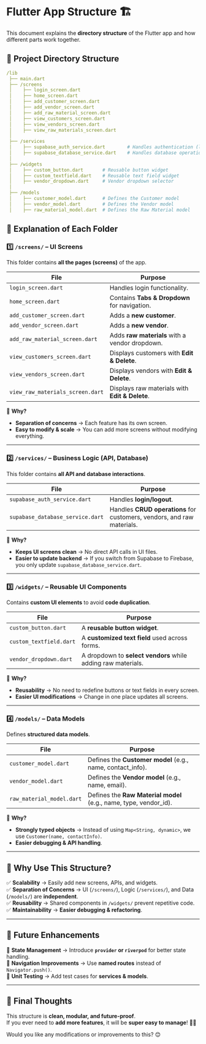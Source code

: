 # Flutter App Structure 🏗️

This document explains the **directory structure** of the Flutter app and how different parts work together.

## 📂 Project Directory Structure
```yaml
/lib
 ├── main.dart
 ├── /screens
 │    ├── login_screen.dart
 │    ├── home_screen.dart
 │    ├── add_customer_screen.dart
 │    ├── add_vendor_screen.dart
 │    ├── add_raw_material_screen.dart
 │    ├── view_customers_screen.dart
 │    ├── view_vendors_screen.dart
 │    ├── view_raw_materials_screen.dart
 │
 ├── /services
 │    ├── supabase_auth_service.dart        # Handles authentication (login/logout)
 │    ├── supabase_database_service.dart    # Handles database operations (CRUD)
 │
 ├── /widgets
 │    ├── custom_button.dart       # Reusable button widget
 │    ├── custom_textfield.dart    # Reusable text field widget
 │    ├── vendor_dropdown.dart     # Vendor dropdown selector
 │
 ├── /models
 │    ├── customer_model.dart      # Defines the Customer model
 │    ├── vendor_model.dart        # Defines the Vendor model
 │    ├── raw_material_model.dart  # Defines the Raw Material model

```

## 📌 Explanation of Each Folder

### **1️⃣ `/screens/` – UI Screens**
This folder contains **all the pages (screens)** of the app.

| File | Purpose |
|------|---------|
| `login_screen.dart` | Handles login functionality. |
| `home_screen.dart` | Contains **Tabs & Dropdown** for navigation. |
| `add_customer_screen.dart` | Adds a **new customer**. |
| `add_vendor_screen.dart` | Adds a **new vendor**. |
| `add_raw_material_screen.dart` | Adds **raw materials** with a vendor dropdown. |
| `view_customers_screen.dart` | Displays customers with **Edit & Delete**. |
| `view_vendors_screen.dart` | Displays vendors with **Edit & Delete**. |
| `view_raw_materials_screen.dart` | Displays raw materials with **Edit & Delete**. |

📌 **Why?**
- **Separation of concerns** → Each feature has its own screen.
- **Easy to modify & scale** → You can add more screens without modifying everything.

---

### **2️⃣ `/services/` – Business Logic (API, Database)**
This folder contains **all API and database interactions**.

| File | Purpose |
|------|---------|
| `supabase_auth_service.dart` | Handles **login/logout**. |
| `supabase_database_service.dart` | Handles **CRUD operations** for customers, vendors, and raw materials. |

📌 **Why?**
- **Keeps UI screens clean** → No direct API calls in UI files.
- **Easier to update backend** → If you switch from Supabase to Firebase, you only update `supabase_database_service.dart`.

---

### **3️⃣ `/widgets/` – Reusable UI Components**
Contains **custom UI elements** to avoid **code duplication**.

| File | Purpose |
|------|---------|
| `custom_button.dart` | A **reusable button widget**. |
| `custom_textfield.dart` | A **customized text field** used across forms. |
| `vendor_dropdown.dart` | A dropdown to **select vendors** while adding raw materials. |

📌 **Why?**
- **Reusability** → No need to redefine buttons or text fields in every screen.
- **Easier UI modifications** → Change in one place updates all screens.

---

### **4️⃣ `/models/` – Data Models**
Defines **structured data models**.

| File | Purpose |
|------|---------|
| `customer_model.dart` | Defines the **Customer model** (e.g., name, contact_info). |
| `vendor_model.dart` | Defines the **Vendor model** (e.g., name, email). |
| `raw_material_model.dart` | Defines the **Raw Material model** (e.g., name, type, vendor_id). |

📌 **Why?**
- **Strongly typed objects** → Instead of using `Map<String, dynamic>`, we use `Customer(name, contactInfo)`.
- **Easier debugging & API handling**.

---

## 🎯 Why Use This Structure?
✅ **Scalability** → Easily add new screens, APIs, and widgets.  
✅ **Separation of Concerns** → UI (`/screens/`), Logic (`/services/`), and Data (`/models/`) are **independent**.  
✅ **Reusability** → Shared components in `/widgets/` prevent repetitive code.  
✅ **Maintainability** → **Easier debugging & refactoring**.  

---

## 🚀 Future Enhancements
📌 **State Management** → Introduce **`provider` or `riverpod`** for better state handling.  
📌 **Navigation Improvements** → Use **named routes** instead of `Navigator.push()`.  
📌 **Unit Testing** → Add test cases for **services & models**.  

---

## 🎉 Final Thoughts
This structure is **clean, modular, and future-proof**.  
If you ever need to **add more features**, it will be **super easy to manage**! 🚀🔥  

Would you like any modifications or improvements to this? 😊  

